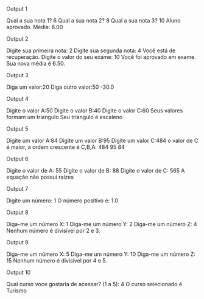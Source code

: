 Output 1

Qual a sua nota 1? 6 
Qual a sua nota 2? 8
Qual a sua nota 3? 10
Aluno aprovado. Média: 8.00


Output 2

Digite sua primeira nota: 2
Digite sua segunda nota: 4
Você está de recuperação.
Digite o valor do seu exame: 10
Você foi aprovado em exame. Sua nova média é 6.50.


Output 3

Diga um valor:20
Diga outro valor:50
-30.0


Output 4

Digite o valor A:50
Digite o valor B:40
Digite o valor C:60
Seus valores formam um triangulo
Seu triangulo é escaleno


Output 5

Digite um valor A:84
Digite um valor B:95
Digite um valor C:484 
o valor de C é maior, a ordem crescente é C,B,A: 484 95 84


Output 6

Digite o valor de A: 55
Digite o valor de B: 88
Digite o valor de C: 565
A equação não possui raízes


Output 7

Digite um número: 1
O número positivo é: 1.0


Output 8

Diga-me um número X: 1
Diga-me um número Y: 2
Diga-me um número Z: 4
Nenhum número é divisível por 2 e 3.


Output 9

Diga-me um número X: 5
Diga-me um número Y: 10
Diga-me um número Z: 15
Nenhum número é divisível por 4 e 5.


Output 10

Qual curso voce gostaria de acessar? (1 a 5): 4
O curso selecionado é Turismo